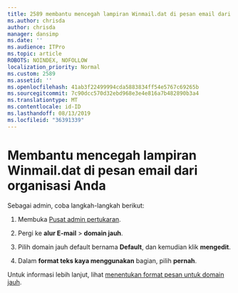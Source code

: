 ```yaml
---
title: 2589 membantu mencegah lampiran Winmail.dat di pesan email dari organisasi Anda
ms.author: chrisda
author: chrisda
manager: dansimp
ms.date: ''
ms.audience: ITPro
ms.topic: article
ROBOTS: NOINDEX, NOFOLLOW
localization_priority: Normal
ms.custom: 2589
ms.assetid: ''
ms.openlocfilehash: 41ab3f22499994cda5883834ff54e5767c69265b
ms.sourcegitcommit: 7c90dcc570d32ebd968e3e4e816a7b482890b3a4
ms.translationtype: MT
ms.contentlocale: id-ID
ms.lasthandoff: 08/13/2019
ms.locfileid: "36391339"
---
```

# <a name="help-prevent-winmaildat-attachments-in-email-messages-from-your-organization"></a>Membantu mencegah lampiran Winmail.dat di pesan email dari organisasi Anda

Sebagai admin, coba langkah-langkah berikut:

1. Membuka [Pusat admin pertukaran](https://outlook.office365.com/ecp/).

2. Pergi ke **alur E-mail** > **domain jauh**.

3. Pilih domain jauh default bernama **Default**, dan kemudian klik **mengedit**.

4. Dalam **format teks kaya menggunakan** bagian, pilih **pernah**.

Untuk informasi lebih lanjut, lihat [menentukan format pesan untuk domain jauh](https://docs.microsoft.com/Exchange/mail-flow-best-practices/remote-domains/remote-domains#specifying-message-format).
